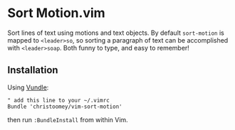 Sort Motion.vim
===============

Sort lines of text using motions and text objects. By default `sort-motion`
is mapped to `<leader>so`, so sorting a paragraph of text can be accomplished
with `<leader>soap`. Both funny to type, and easy to remember!

Installation
------------

Using [Vundle][]:

``` vim
" add this line to your ~/.vimrc
Bundle 'christoomey/vim-sort-motion'
```

then run `:BundleInstall` from within Vim.

[Vundle]: https://github.com/gmarik/Vundle.vim
